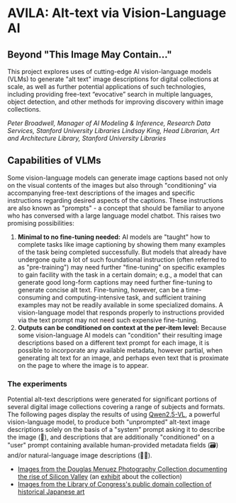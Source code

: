 # AVILA: Alt-text via Vision-Language AI

## Beyond "This Image May Contain..."

This project explores uses of cutting-edge AI vision-language models (VLMs) to generate "alt text" image descriptions for digital collections at scale, as well as further potential applications of such technologies, including providing free-text “evocative” search in multiple languages, object detection, and other methods for improving discovery within image collections.

*Peter Broadwell, Manager of AI Modeling & Inference, Research Data Services, Stanford University Libraries
Lindsay King, Head Librarian, Art and Architecture Library, Stanford University Libraries*

## Capabilities of VLMs

Some vision-language models can generate image captions based not only on the visual contents of the images but also through "conditioning" via accompanying free-text descriptions of the images and specific instructions regarding desired aspects of the captions. These instructions are also known as "prompts" - a concept that should be familiar to anyone who has conversed with a large language model chatbot. This raises two promising possibilities:

1. **Minimal to no fine-tuning needed:** AI models are "taught" how to complete tasks like image captioning by showing them many examples of the task being completed successfully. But models that already have undergone quite a lot of such foundational instruction (often referred to as "pre-training") may need further "fine-tuning" on specific examples to gain facility with the task in a certain domain; e.g., a model that can generate good long-form captions may need further fine-tuning to generate concise alt text. Fine-tuning, however, can be a time-consuming and computing-intensive task, and sufficient training examples may not be readily available in some specialized domains. A vision-language model that responds properly to instructions provided via the text prompt may not need such expensive fine-tuning.
2. **Outputs can be conditioned on context at the per-item level:** Because some vision-language AI models can "condition" their resulting image descriptions based on a different text prompt for each image, it is possible to incorporate any available metadata, however partial, when generating alt text for an image, and perhaps even text that is proximate on the page to where the image is to appear. 

### The experiments

Potential alt-text descriptions were generated for significant portions of several digital image collections covering a range of subjects and formats. The following pages display the results of using [Qwen2.5-VL](https://github.com/QwenLM/Qwen2.5-VL), a powerful vision-language model, to produce both "unprompted" alt-text image descriptions solely on the basis of a "system" prompt asking it to describe the image (🤖), and descriptions that are additionally "conditioned" on a "user" prompt containing available human-provided metadata fields (🗃) and/or natural-language image descriptions (🧑‍🏫).

* [Images from the Douglas Menuez Photography Collection documenting the rise of Silicon Valley](https://web.stanford.edu/~pmb/cni2025/menuez_Qwen2.5-VL-7B-Instruct.html) (an [exhibit](https://exhibits.stanford.edu/menuez) about the collection)
* [Images from the Library of Congress's public domain collection of historical Japanese art](https://web.stanford.edu/~pmb/cni2025/japanese_loc_Qwen2.5-VL-7B-Instruct.html)